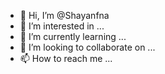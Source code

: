 - 👋 Hi, I’m @Shayanfna
- 👀 I’m interested in ...
- 🌱 I’m currently learning ...
- 💞️ I’m looking to collaborate on ...
- 📫 How to reach me ...

<!---
Shayanfna/Shayanfna is a ✨ special ✨ repository because its `README.md` (this file) appears on your GitHub profile.
You can click the Preview link to take a look at your changes.
--->
